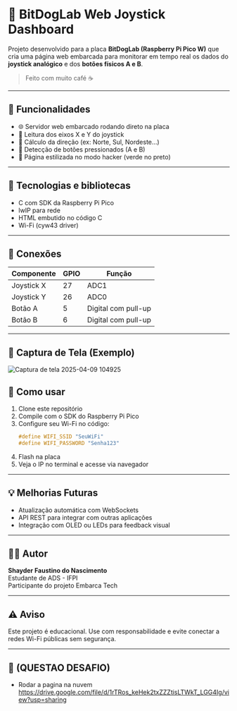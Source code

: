 # 🔹 BitDogLab Web Joystick Dashboard

Projeto desenvolvido para a placa **BitDogLab (Raspberry Pi Pico W)** que cria uma página web embarcada para monitorar em tempo real os dados do **joystick analógico** e dos **botões físicos A e B**.

> Feito com muito café ☕

---

## 🚀 Funcionalidades

- 🌐 Servidor web embarcado rodando direto na placa
- 🤹 Leitura dos eixos X e Y do joystick
- 🤭 Cálculo da direção (ex: Norte, Sul, Nordeste...)
- 🔘 Detecção de botões pressionados (A e B)
- 🎨 Página estilizada no modo hacker (verde no preto)

---

## 🧰 Tecnologias e bibliotecas

- C com SDK da Raspberry Pi Pico
- lwIP para rede
- HTML embutido no código C
- Wi-Fi (cyw43 driver)

---

## 🔌 Conexões

| Componente | GPIO | Função |
|------------|------|--------|
| Joystick X | 27   | ADC1   |
| Joystick Y | 26   | ADC0   |
| Botão A    | 5    | Digital com pull-up |
| Botão B    | 6    | Digital com pull-up |

---

## 📸 Captura de Tela (Exemplo)

![Captura de tela 2025-04-09 104925](https://github.com/user-attachments/assets/f3dde21f-61c9-489c-9b1d-2e2d8d21de26)

## 📲 Como usar

1. Clone este repositório
2. Compile com o SDK do Raspberry Pi Pico
3. Configure seu Wi-Fi no código:
   ```c
   #define WIFI_SSID "SeuWiFi"
   #define WIFI_PASSWORD "Senha123"
   ```
4. Flash na placa
5. Veja o IP no terminal e acesse via navegador

---

## 💡 Melhorias Futuras

- Atualização automática com WebSockets
- API REST para integrar com outras aplicações
- Integração com OLED ou LEDs para feedback visual

---

## 👨‍💻 Autor

**Shayder Faustino do Nascimento**  
Estudante de ADS - IFPI  
Participante do projeto Embarca Tech  

---

## ⚠️ Aviso

Este projeto é educacional. Use com responsabilidade e evite conectar a redes Wi-Fi públicas sem segurança.

---
## 🚀 (QUESTAO DESAFIO)
- Rodar a pagina na nuvem
https://drive.google.com/file/d/1rTRos_keHek2txZZZtisLTWkT_LGG4Ig/view?usp=sharing
